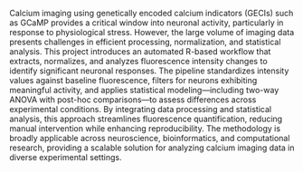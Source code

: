 Calcium imaging using genetically encoded calcium indicators (GECIs) such as GCaMP provides a critical window into neuronal activity, particularly in response to physiological stress. However, the large volume of imaging data presents challenges in efficient processing, normalization, and statistical analysis. This project introduces an automated R-based workflow that extracts, normalizes, and analyzes fluorescence intensity changes to identify significant neuronal responses. The pipeline standardizes intensity values against baseline fluorescence, filters for neurons exhibiting meaningful activity, and applies statistical modeling—including two-way ANOVA with post-hoc comparisons—to assess differences across experimental conditions. By integrating data processing and statistical analysis, this approach streamlines fluorescence quantification, reducing manual intervention while enhancing reproducibility. The methodology is broadly applicable across neuroscience, bioinformatics, and computational research, providing a scalable solution for analyzing calcium imaging data in diverse experimental settings.
